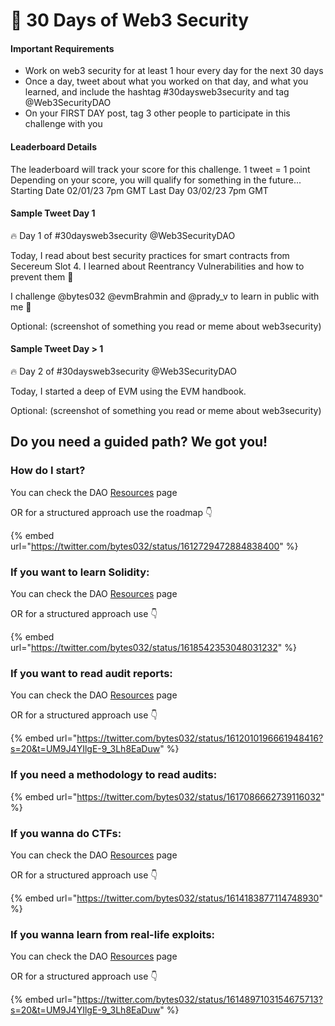 # 🎯 30 Days of Web3 Security

#### Important Requirements

* Work on web3 security for at least 1 hour every day for the next 30 days
* Once a day, tweet about what you worked on that day, and what you learned, and include the hashtag #30daysweb3security and tag @Web3SecurityDAO
* On your FIRST DAY post, tag 3 other people to participate in this challenge with you

#### Leaderboard Details

The leaderboard will track your score for this challenge. 1 tweet = 1 point Depending on your score, you will qualify for something in the future... Starting Date 02/01/23 7pm GMT Last Day 03/02/23 7pm GMT

#### Sample Tweet Day 1

🔥 Day 1 of #30daysweb3security @Web3SecurityDAO

Today, I read about best security practices for smart contracts from Secereum Slot 4. I learned about Reentrancy Vulnerabilities and how to prevent them 👔

I challenge @bytes032 @evmBrahmin and @prady\_v to learn in public with me 🚀

Optional: (screenshot of something you read or meme about web3security)



#### Sample Tweet Day > 1

🔥 Day 2 of #30daysweb3security @Web3SecurityDAO

Today, I started a deep of EVM using the EVM handbook.

Optional: (screenshot of something you read or meme about web3security)



## Do you need a guided path? We got you!

### How do I start?

You can check the DAO [Resources](https://www.web3securitydao.xyz/collaborating/resources) page

OR for a structured approach use the roadmap 👇

{% embed url="https://twitter.com/bytes032/status/1612729472884838400" %}

### If you want to learn Solidity:

You can check the DAO [Resources](https://www.web3securitydao.xyz/collaborating/resources) page

OR for a structured approach use 👇

{% embed url="https://twitter.com/bytes032/status/1618542353048031232" %}

### If you want to read audit reports:

You can check the DAO [Resources](https://www.web3securitydao.xyz/collaborating/resources) page

OR for a structured approach use 👇

{% embed url="https://twitter.com/bytes032/status/1612010196661948416?s=20&t=UM9J4YIlgE-9_3Lh8EaDuw" %}

### If you need a methodology to read audits:

{% embed url="https://twitter.com/bytes032/status/1617086662739116032" %}

### If you wanna do CTFs:

You can check the DAO [Resources](https://www.web3securitydao.xyz/collaborating/resources) page

OR for a structured approach use 👇

{% embed url="https://twitter.com/bytes032/status/1614183877114748930" %}

### If you wanna learn from real-life exploits:

You can check the DAO [Resources](https://www.web3securitydao.xyz/collaborating/resources) page

OR for a structured approach use 👇

{% embed url="https://twitter.com/bytes032/status/1614897103154675713?s=20&t=UM9J4YIlgE-9_3Lh8EaDuw" %}
